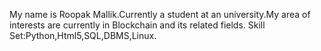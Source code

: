 My name is Roopak Mallik.Currently a student at an university.My area of interests are currently in Blockchain and its related fields.
Skill Set:Python,Html5,SQL,DBMS,Linux.
